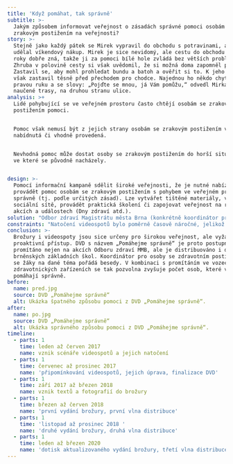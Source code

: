 ```yaml
---
title: 'Když pomáhat, tak správně'
subtitle: >-
  Jakým způsobem informovat veřejnost o zásadách správné pomoci osobám se
  zrakovým postižením na veřejnosti?
story: >-
  Stejně jako každý pátek se Mirek vypravil do obchodu s potravinami, aby si
  udělal víkendový nákup. Mirek je sice nevidomý, ale cestu do obchodu již za ty
  roky dobře zná, takže ji za pomoci bílé hole zvládá bez větších problémů.
  Zhruba v polovině cesty si však uvědomil, že si možná doma zapomněl peněženku.
  Zastavil se, aby mohl prohledat bundu a batoh a ověřit si to. K jeho smůle se
  však zastavil těsně před přechodem pro chodce. Najednou ho někdo chytl za
  pravou ruku a se slovy: „Pojďte se mnou, já Vám pomůžu,“ odvedl Mirka z jeho
  naučené trasy, na druhou stranu ulice. 
analysis: >+
  Lidé pohybující se ve veřejném prostoru často chtějí osobám se zrakovým
  postižením pomoci.


  Pomoc však nemusí být z jejich strany osobám se zrakovým postižením vhodně
  nabídnutá či vhodně provedená.


  Nevhodná pomoc může dostat osoby se zrakovým postižením do horší situace, než
  ve které se původně nacházely.


design: >-
  Pomocí informační kampaně sdělit široké veřejnosti, že je nutné nabízet a
  provádět pomoc osobám se zrakovým postižením s pohybem ve veřejném prostoru
  správně (tj. podle určitých zásad). Lze vytvářet tištěné materiály, využít
  sociální sítě, provádět praktická školení či zapojovat veřejnost na různých
  akcích a událostech (Dny zdraví atd.).
solution: "Odbor zdraví Magistrátu města Brna (konkrétně koordinátor pro osoby se zdravotním postižením) připravil projekt „Pomáhejme správně“, a to ve spolupráci s obecně prospěšnou společností Tyfloservis, Střediskem Teiresiás Masarykovy univerzity (středisko pro pomoc studentům se specifickými nároky) a Školou pro výcvik vodicích psů. V rámci projektu byla vydána brožura a natočeny situační videospoty.\r\n\nBrožura s názvem „Průvodce pomoci osobám se zrakovým postižením na veřejnosti a v dopravě“ se zaměřila na správné a úspěšné nabídnutí pomoci na přechodu, na zastávce MHD, při nástupu/výstupu do/z vozidla MHD, pohybu na schodech či nástupu/výstupu do/z výtahu. Obsahuje vysvětlení, kdy potřebuje pomoc člověk s bílou holí nebo vodícím psem či adresář organizací pomáhajících osobám se zrakovým postižením. První vydání o nákladu 1 000 ks proběhlo v březnu 2018, druhé vydání o nákladu 2 000 ks následovalo v listopadu 2018. Brožury byly distribuovány do všech úředních budov MMB, na všechny úřady městských částí, do zdravotnických zařízení a do všech organizací pomáhajících osobám se zdravotním postižením. Jsou také nabízeny na nejrůznějších akcích pořádaných Odborem zdraví MMB.\r\nDVD s názvem „Pomáhejme správně“ obsahuje 45 situačních videospotů, většinou s délkou do 60 vteřin. Videospoty natočené jak v exteriérech, tak v interiérech zachycují ve špatných a správných verzích nabídnutí a provedení pomoci osobám se zrakovým postižením s cílem, aby si diváci uvědomili rozdíly. Kromě DVD byly videospoty umístěny i na webové stránky www.brno-prorodiny.cz a sdíleny na sociálních sítích města Brna. Navíc vzniklo ještě 8 krátkých videospotů, které byly určeny k promítání v prostředcích Dopravního podniku města Brna (tyto videospoty obsahují jen správná řešení pomoci).\r\n"
constraints: "Natočení videospotů bylo poměrně časově náročné, jelikož bylo třeba sladit časové možnosti kameramana a osob vystupujících ve videospotech, natáčení také bylo možné jen za určitého počasí.\r\n\nVýslednou kvalitu výstupu omezují dostupné finanční prostředky. Cena za natočení 45 videospotů činila cca 80 tis. Kč. V případě angažování profesionálních herců či početnějšího a profesionálnějšího filmařského štábu by byla mnohem vyšší. Odborné poradenství k obsahu textů a videospotů stálo dalších cca 45 tis. Kč.\r\n\nPromítání videospotů je možné pouze s odpovídajícím vybavením, takže například v případě dopravních prostředků MHD či zdravotnických zařízení jen v těch s LCD obrazovkami.   \r\n"
conclusion: >-
  Brožury i videospoty jsou sice určeny pro širokou veřejnost, ale vyžadují její
  proaktivní přístup. DVD s názvem „Pomáhejme správně“ je proto postupně
  promítáno nejen na akcích Odboru zdraví MMB, ale je distribuováno i do
  brněnských základních škol. Koordinátor pro osoby se zdravotním postižením pak
  se žáky na dané téma pořádá besedy. V kombinaci s promítáním ve vozech MHD či
  zdravotnických zařízeních se tak pozvolna zvyšuje počet osob, které v Brně
  pomáhají správně.
before:
  name: pred.jpg
  source: DVD „Pomáhejme správně“
  alt: Ukázka špatného způsobu pomoci z DVD „Pomáhejme správně“.
after:
  name: po.jpg
  source: DVD „Pomáhejme správně“
  alt: Ukázka správného způsobu pomoci z DVD „Pomáhejme správně“.
timeline:
  - parts: 1
    time: leden až červen 2017
    name: vznik scénáře videospotů a jejich natočení
  - parts: 1
    time: červenec až prosinec 2017
    name: 'připomínkování videospotů, jejich úprava, finalizace DVD'
  - parts: 1
    time: září 2017 až březen 2018
    name: vznik textů a fotografií do brožury
  - parts: 1
    time: březen až červen 2018
    name: 'první vydání brožury, první vlna distribuce'
  - parts: 1
    time: 'listopad až prosinec 2018 '
    name: 'druhé vydání brožury, druhá vlna distribuce'
  - parts: 1
    time: leden až březen 2020
    name: 'dotisk aktualizovaného vydání brožury, třetí vlna distribuce'
---
```


